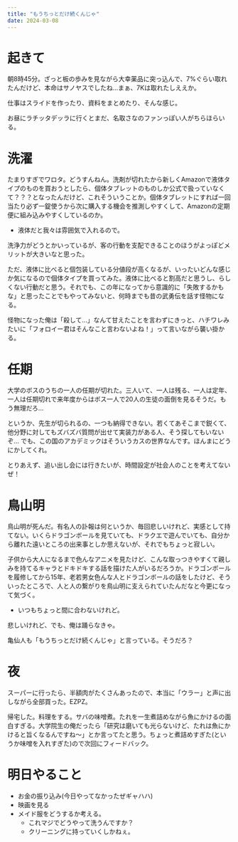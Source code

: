 ```yaml
---
title: "もうちっとだけ続くんじゃ"
date: 2024-03-08
---
```


# 起きて
朝8時45分。ざっと板の歩みを見ながら大幸薬品に突っ込んで、7%ぐらい取れたんだけど、本命はサノヤスでしたね...まぁ、7Kは取れたしええか。

仕事はスライドを作ったり、資料をまとめたり、そんな感じ。

お昼にラチッタデッラに行くとまだ、名取さなのファンっぽい人がちらほらいる。
# 洗濯
たまりすぎでワロタ。どうすんねん。洗剤が切れたから新しくAmazonで液体タイプのものを買おうとしたら、個体タブレットのものしか公式で扱っていなくて？？？となったんだけど、これそういうことか。個体タブレットにすれば一回当たり必ず一錠使うから次に購入する機会を推測しやすくして、Amazonの定期便に組み込みやすくしているのか。
- 液体だと我々は雰囲気で入れるので。

洗浄力がどうとかいっているが、客の行動を支配できることのほうがよっぽどメリットが大きいなと思った。

ただ、液体に比べると個包装している分値段が高くなるが、いったいどんな感じか気になるので個体タイプを買ってみた。液体に比べると割高だと思うし、らしくない行動だと思う。それでも、この年になってから意識的に「失敗するかもな」と思ったことでもやってみないと、何時までも昔の武勇伝を話す怪物になる。

怪物になった俺は「殺して...」なんて甘えたことを言わずにきっと、ハチワレみたいに「フォロイー君はそんなこと言わないよね！」って言いながら襲い掛かる。


# 任期

大学のボスのうちの一人の任期が切れた。三人いて、一人は残る、一人は定年、一人は任期切れで来年度からはボス一人で20人の生徒の面倒を見るそうだ。もう無理だろ...

というか、先生が切られるの、一つも納得できない。若くてあそこまで鋭くて、他分野に対してもズバズバ質問が出せて実装力がある人、そう探してもいないぞ... でも、この国のアカデミックはそういうカスの世界なんです。ほんまにどうにかしてくれ。

とりあえず、追い出し会には行きたいが、時間設定が社会人のことを考えてないぜ！

# 鳥山明
鳥山明が死んだ。有名人の訃報は何というか、毎回悲しいけれど、実感として持てない。いくらドラゴンボールを見ていても、ドラクエで遊んでいても、自分から離れた遠いところの出来事としか思えないが、それでもちょっと寂しい。

子供から大人になるまで色んなアニメを見たけど、こんな取っつきやすくて親しみを持てるキャラとドキドキする話を描けた人がいるだろうか。ドラゴンボールを履修してから15年、老若男女色んな人とドラゴンボールの話をしたけど、そういったところで、人と人の繋がりを鳥山明に支えられていたんだなと今更になって気づく。
- いつもちょっと間に合わないけれど。

悲しいけれど、でも、俺は踊らなきゃ。

亀仙人も「もうちっとだけ続くんじゃ」と言っている。そうだろ？

# 夜
スーパーに行ったら、半額肉がたくさんあったので、本当に「ウラー」と声に出しながら全部買った。EZPZ。

帰宅した。料理をする。サバの味噌煮。たれを一生煮詰めながら魚にかけるの面白すぎる。大学院生の俺だったら「研究は磨いても光らないけど、たれは魚にかけると旨くなるんですね～」とか言ってたと思う。ちょっと煮詰めすぎた(というか味噌を入れすぎた)ので次回にフィードバック。

# 明日やること
- お金の振り込み(今日やってなかったぜギャハハ)
- 映画を見る
- メイド服をどうするか考える。
  - これマジでどうやって洗うんですか？
  - クリーニングに持っていくしかねぇ。